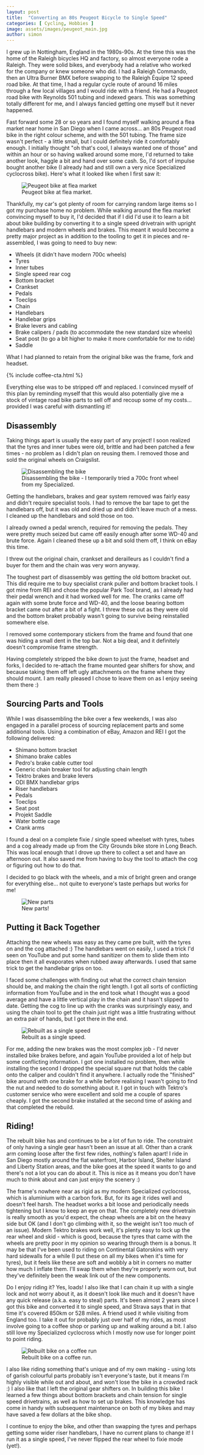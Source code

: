 ```yaml
---
layout: post
title:  "Converting an 80s Peugeot Bicycle to Single Speed"
categories: [ Cycling, Hobbies ]
image: assets/images/peugeot_main.jpg
author: simon
---
```

I grew up in Nottingham, England in the 1980s-90s.  At the time this was the home of the Raleigh bicycles HQ and factory, so almost everyone rode a Raleigh.  They were solid bikes, and everybody had a relative who worked for the company or knew someone who did.  I had a Raleigh Commando, then an Ultra Burner BMX before swapping to the Raleigh Équipe 12 speed road bike.  At that time, I had a regular cycle route of around 16 miles through a few local villages and I would ride with a friend.  He had a Peugeot road bike with Reynolds 501 tubing and indexed gears.  This was something totally different for me, and I always fancied getting one myself but it never happened.

Fast forward some 28 or so years and I found myself walking around a flea market near home in San Diego when I came across... an 80s Peugeot road bike in the right colour scheme, and with the 501 tubing.  The frame size wasn't perfect - a little small, but I could definitely ride it comfortably enough.  I initially thought "oh that's cool, I always wanted one of those" and within an hour or so having walked around some more, I'd returned to take another look, haggle a bit and hand over some cash.  So, I'd sort of impulse bought another bike (I already had and still own a very nice Specialized cyclocross bike).  Here's what it looked like when I first saw it:

<figure class="figure">
  <img src="{{ site.baseurl }}/assets/images/peugeot_first.jpg" class="figure-img img-fluid" alt="Peugeot bike at flea market">
  <figcaption class="figure-caption text-center">Peugeot bike at flea market.</figcaption>
</figure>

Thankfully, my car's got plenty of room for carrying random large items so I got my purchase home no problem.  While walking around the flea market convincing myself to buy it, I'd decided that if I did I'd use it to learn a bit about bike building by converting it to a single speed drivetrain with upright handlebars and modern wheels and brakes.  This meant it would become a pretty major project as in addition to the tooling to get it in pieces and re-assembled, I was going to need to buy new:

* Wheels (it didn't have modern 700c wheels)
* Tyres
* Inner tubes
* Single speed rear cog
* Bottom bracket
* Crankset
* Pedals
* Toeclips
* Chain
* Handlebars
* Handlebar grips
* Brake levers and cabling
* Brake calipers / pads (to accommodate the new standard size wheels)
* Seat post (to go a bit higher to make it more comfortable for me to ride)
* Saddle

What I had planned to retain from the original bike was the frame, fork and headset.  

{% include coffee-cta.html %}

Everything else was to be stripped off and replaced.  I convinced myself of this plan by reminding myself that this would also potentially give me a stock of vintage road bike parts to sell off and recoup some of my costs... provided I was careful with dismantling it!

## Disassembly

Taking things apart is usually the easy part of any project!  I soon realized that the tyres and inner tubes were old, brittle and had been patched a few times - no problem as I didn't plan on reusing them.  I removed those and sold the original wheels on Craigslist.

<figure class="figure">
  <img src="{{ site.baseurl }}/assets/images/peugeot_disassembly.jpg" class="figure-img img-fluid" alt="Disassembling the bike">
  <figcaption class="figure-caption text-center">Disassembling the bike - I temporarily tried a 700c front wheel from my Specialized.</figcaption>
</figure>

Getting the handlebars, brakes and gear system removed was fairly easy and didn't require specialist tools.  I had to remove the bar tape to get the handlebars off, but it was old and dried up and didn't leave much of a mess.  I cleaned up the handlebars and sold those on too.

I already owned a pedal wrench, required for removing the pedals.  They were pretty much seized but came off easily enough after some WD-40 and brute force.  Again I cleaned these up a bit and sold them off, I think on eBay this time.

I threw out the original chain, crankset and derailleurs as I couldn't find a buyer for them and the chain was very worn anyway.  

The toughest part of disassembly was getting the old bottom bracket out.  This did require me to buy specialist crank puller and bottom bracket tools.  I got mine from REI and chose the popular Park Tool brand, as I already had their pedal wrench and it had worked well for me.  The cranks came off again with some brute force and WD-40, and the loose bearing bottom bracket came out after a bit of a fight.  I threw these out as they were old and the bottom braket probably wasn't going to survive being reinstalled somewhere else.

I removed some contemporary stickers from the frame and found that one was hiding a small dent in the top bar.  Not a big deal, and it definitely doesn't compromise frame strength.

Having completely stripped the bike down to just the frame, headset and forks, I decided to re-attach the frame mounted gear shifters for show, and because taking them off left ugly attachments on the frame where they should mount.  I am really pleased I chose to leave them on as I enjoy seeing them there :)

## Sourcing Parts and Tools

While I was disassembling the bike over a few weekends, I was also engaged in a parallel process of sourcing replacement parts and some additional tools.  Using a combination of eBay, Amazon and REI I got the following delivered:

* Shimano bottom bracket
* Shimano brake cables
* Pedro's brake cable cutter tool
* Generic chain breaker tool for adjusting chain length
* Tektro brakes and brake levers
* ODI BMX handlebar grips
* Riser handlebars
* Pedals
* Toeclips
* Seat post
* Projekt Saddle
* Water bottle cage
* Crank arms

I found a deal on a complete fixie / single speed wheelset with tyres, tubes and a cog already made up from the City Grounds bike store in Long Beach.  This was local enough that I drove up there to collect a set and have an afternoon out.  It also saved me from having to buy the tool to attach the cog or figuring out how to do that.

I decided to go black with the wheels, and a mix of bright green and orange for everything else... not quite to everyone's taste perhaps but works for me!

<figure class="figure">
  <img src="{{ site.baseurl }}/assets/images/peugeot_parts.jpg" class="figure-img img-fluid" alt="New parts">
  <figcaption class="figure-caption text-center">New parts!</figcaption>
</figure>

## Putting it Back Together

Attaching the new wheels was easy as they came pre built, with the tyres on and the cog attached :) The handlebars went on easily, I used a trick I'd seen on YouTube and put some hand sanitizer on them to slide them into place then it all evaporates when rubbed away afterwards.  I used that same trick to get the handlebar grips on too.

I faced some challenges with finding out what the correct chain tension should be, and making the chain the right length.  I got all sorts of conflicting information from YouTube and in the end took what I thought was a good average and have a little vertical play in the chain and it hasn't slipped to date.  Getting the cog to line up with the cranks was surprisingly easy, and using the chain tool to get the chain just right was a little frustrating without an extra pair of hands, but I got there in the end.

<figure class="figure">
  <img src="{{ site.baseurl }}/assets/images/peugeot_reassembly.jpg" class="figure-img img-fluid" alt="Rebuilt as a single speed">
  <figcaption class="figure-caption text-center">Rebuilt as a single speed.</figcaption>
</figure>

For me, adding the new brakes was the most complex job - I'd never installed bike brakes before, and again YouTube provided a lot of help but some conflicting information.  I got one installed no problem, then while installing the second I dropped the special square nut that holds the cable onto the caliper and couldn't find it anywhere.  I actually rode the "finished" bike around with one brake for a while before realising I wasn't going to find the nut and needed to do something about it.  I got in touch with Tektro's customer service who were excellent and sold me a couple of spares cheaply.  I got the second brake installed at the second time of asking and that completed the rebuild.

## Riding!

The rebuilt bike has and continues to be a lot of fun to ride.  The constraint of only having a single gear hasn't been an issue at all.  Other than a crank arm coming loose after the first few rides, nothing's fallen apart!  I ride in San Diego mostly around the flat waterfront, Harbor Island, Shelter Island and Liberty Station areas, and the bike goes at the speed it wants to go and there's not a lot you can do about it.  This is nice as it means you don't have much to think about and can just enjoy the scenery :)  

The frame's nowhere near as rigid as my modern Specialized cyclocross, which is aluminium with a carbon fork.  But, for its age it rides well and doesn't feel harsh.  The headset works a bit loose and periodically needs tightening but I know to keep an eye on that.  The completely new drivetrain is really smooth as you'd expect, the cheap wheels are a bit on the heavy side but OK (and I don't go climbing with it, so the weight isn't too much of an issue).  Modern Tektro brakes work well, it's plenty easy to lock up the rear wheel and skid - which is good, because the tyres that came with the wheels are pretty poor in my opinion so wearing through them is a bonus.  It may be that I've been used to riding on Continental Gatorskins with very hard sidewalls for a while (I put these on all my bikes when it's time for tyres), but it feels like these are soft and wobbly a bit in corners no matter how much I inflate them.  I'll swap them when they're properly worn out, but they've definitely been the weak link out of the new components.

Do I enjoy riding it?  Yes, loads!  I also like that I can chain it up with a single lock and not worry about it, as it doesn't look like much and it doesn't have any quick release (a.k.a. easy to steal) parts.  It's been almost 2 years since I got this bike and converted it to single speed, and Strava says that in that time it's covered 850km or 528 miles.  A friend used it while visiting from England too.  I take it out for probably just over half of my rides, as most involve going to a coffee shop or parking up and walking around a bit.  I also still love my Specialized cyclocross which I mostly now use for longer point to point riding.

<figure class="figure">
  <img src="{{ site.baseurl }}/assets/images/peugeot_finished.jpg" class="figure-img img-fluid" alt="Rebuilt bike on a coffee run">
  <figcaption class="figure-caption text-center">Rebuilt bike on a coffee run.</figcaption>
</figure>

I also like riding something that's unique and of my own making - using lots of garish colourful parts probably isn't everyone's taste, but it means I'm highly visible while out and about, and won't lose the bike in a crowded rack :)  I also like that I left the original gear shifters on.  In building this bike I learned a few things about bottom brackets and chain tension for single speed drivetrains, as well as how to set up brakes.  This knowledge has come in handy with subsequent maintenance on both of my bikes and may have saved a few dollars at the bike shop.

I continue to enjoy the bike, and other than swapping the tyres and perhaps getting some wider riser handlebars, I have no current plans to change it!  I run it as a single speed, I've never flipped the rear wheel to fixie mode (yet!).
